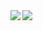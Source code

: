 <a href="https://github.com/anuraghazra/github-readme-stats">
  <img align="left" src="https://github-readme-stats.vercel.app/api?username=Ramos159&count_private=true&show_icons=true&include_all_commits=true&line_height=40&theme=graywhite&hide_title=true" />
</a>
<a href="https://github.com/anuraghazra/github-readme-stats">
  <img align="left" src="https://github-readme-stats.vercel.app/api/top-langs/?username=Ramos159&theme=graywhite" />
</a>
